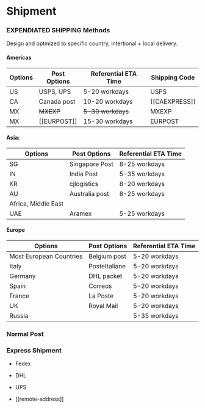 
# Shipment 

### EXPENDIATED SHIPPING Methods
Design and optmized to specific country, intertional + local delivery.

#### Americas

| Options | Post Options | Referential ETA Time | Shipping Code |
| ------- | ------------ | -------------------- | ------------- |
| US      | USPS, UPS    | 5-20 workdays        | USPS          |
| CA      | Canada post  | 10-20 workdays       | [[CAEXPRESS]]     |
| MX      | ~~MXEXP~~    | ~~5-30 workdays~~    | MXEXP         |
| MX      | [[EURPOST]]  | 15-30 workdays       | EURPOST       |


#### Asia:

| Options             | Post Options   | Referential ETA Time |
| ------------------- | -------------- | -------------------- |
| SG                  | Singapore Post | 8-25 workdays        |
| IN                  | India Post     | 5-35 workdays        |
| KR                  | cjlogistics    | 8-20 workdays        |
| AU                  | Australia post | 8-25 workdays        |
| Africa, Middle East |                |                      |
| UAE                 | Aramex         | 5-25 workdays        |
 

#### Europe

| Options                 | Post Options  | Referential ETA Time |
| ----------------------- | ------------- | -------------------- |
| Most European Countries | Belgium post  | 5-20 workdays        |
| Italy                   | PosteItaliane | 5-20 workdays        |
| Germany                 | DHL packet    | 5-20 workdays        |
| Spain                   | Correos       | 5-20 workdays        |
| France                  | La Poste      | 5-20 workdays        |
| UK                      | Royal Mail    | 5-20 workdays        |
| Russia                  |               | 5-35 workdays        |

### Normal Post 

### Express Shipment 

- Fedex
- DHL
- UPS

- [[remote-address]]